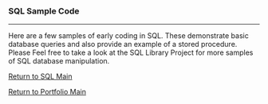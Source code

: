### SQL Sample Code
***

Here are a few samples of  early coding in SQL.
These demonstrate basic database queries and
also provide an example of a stored procedure.
Please Feel free to take a look at the SQL
Library Project for more samples of SQL
database manipulation.

[Return to SQL Main](../)

[Return to Portfolio Main](/../../)
